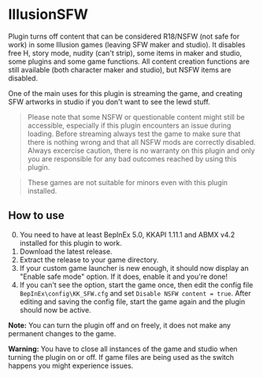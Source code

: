 # IllusionSFW
Plugin turns off content that can be considered R18/NSFW (not safe for work) in some Illusion games (leaving SFW maker and studio). It disables free H, story mode, nudity (can't strip), some items in maker and studio, some plugins and some game functions. All content creation functions are still available (both character maker and studio), but NSFW items are disabled.

One of the main uses for this plugin is streaming the game, and creating SFW artworks in studio if you don't want to see the lewd stuff.

> Please note that some NSFW or questionable content might still be accessible, especially if this plugin encounters an issue during loading. Before streaming always test the game to make sure that there is nothing wrong and that all NSFW mods are correctly disabled. Always excercise caution, there is no warranty on this plugin and only you are responsible for any bad outcomes reached by using this plugin.

> These games are not suitable for minors even with this plugin installed.

## How to use
0. You need to have at least BepInEx 5.0, KKAPI 1.11.1 and ABMX v4.2 installed for this plugin to work.
1. Download the latest release.
2. Extract the release to your game directory.
3. If your custom game launcher is new enough, it should now display an "Enable safe mode" option. If it does, enable it and you're done!
4. If you can't see the option, start the game once, then edit the config file `BepInEx\config\KK_SFW.cfg` and set `Disable NSFW content = true`. After editing and saving the config file, start the game again and the plugin should now be active.

**Note:** You can turn the plugin off and on freely, it does not make any permanent changes to the game.

**Warning:** You have to close all instances of the game and studio when turning the plugin on or off. If game files are being used as the switch happens you might experience issues.
